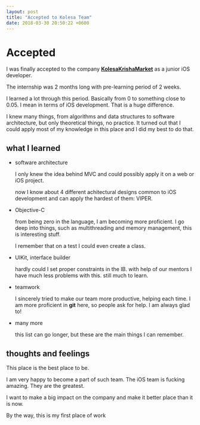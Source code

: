 ```yaml
---
layout: post
title: "Accepted to Kolesa Team"
date: 2018-03-30 20:50:22 +0600
---
```


# Accepted

I was finally accepted to the company [**KolesaKrishaMarket**](https://kolesa.kz) as a junior iOS developer. 

The internship was 2 months long with pre-learning period of 2 weeks.

I learned a lot through this period. Basically from 0 to something close to 0.05. I mean in terms of iOS development. That is a huge difference.

I knew many things, from algorithms and data structures to software architecture, but only theoretical things, no practice. It turned out that I could apply most of my knowledge in this place and I did my best to do that. 

## what I learned

- software architecture

  I only knew the idea behind MVC and could possibly apply it on a web or iOS project.

  now I know about 4 different achitectural designs common to iOS development and can apply the hardest of them: VIPER.

- Objective-C

  from being zero in the language, I am becoming more proficient. I go deep into things, such as multithreading and  memory management, this is interesting stuff.

  I remember that on a test I could even create a class.

- UIKit, interface builder

  hardly could I set proper constraints in the IB. with help of our mentors I have much less problems with this. still much to learn.

- teamwork

  I sincerely tried to make our team more productive, helping each time. I am more proficient in **git** here, so people ask for help. I am always glad to!

- many more

  this list can go longer, but these are the main things I can remember.

## thoughts and feelings

This place is the best place to be.

I am very happy to become a part of such team. The iOS team is fucking amazing. They are the greatest.

I want to make a big impact on the company and make it better place than it is now.

By the way, this is my first place of work